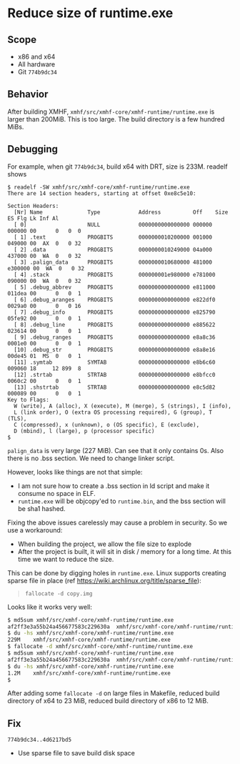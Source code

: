 # Reduce size of runtime.exe

## Scope
* x86 and x64
* All hardware
* Git `774b9dc34`

## Behavior
After building XMHF, `xmhf/src/xmhf-core/xmhf-runtime/runtime.exe` is larger
than 200MiB. This is too large. The build directory is a few hundred MiBs.

## Debugging
For example, when git `774b9dc34`, build x64 with DRT, size is 233M. readelf
shows
```
$ readelf -SW xmhf/src/xmhf-core/xmhf-runtime/runtime.exe
There are 14 section headers, starting at offset 0xe8c5e10:

Section Headers:
  [Nr] Name              Type            Address          Off    Size   ES Flg Lk Inf Al
  [ 0]                   NULL            0000000000000000 000000 000000 00      0   0  0
  [ 1] .text             PROGBITS        0000000010200000 001000 049000 00  AX  0   0 32
  [ 2] .data             PROGBITS        0000000010249000 04a000 437000 00  WA  0   0 32
  [ 3] .palign_data      PROGBITS        0000000010680000 481000 e300000 00  WA  0   0 32
  [ 4] .stack            PROGBITS        000000001e980000 e781000 090000 00  WA  0   0 32
  [ 5] .debug_abbrev     PROGBITS        0000000000000000 e811000 011dea 00      0   0  1
  [ 6] .debug_aranges    PROGBITS        0000000000000000 e822df0 0029a0 00      0   0 16
  [ 7] .debug_info       PROGBITS        0000000000000000 e825790 05fe92 00      0   0  1
  [ 8] .debug_line       PROGBITS        0000000000000000 e885622 023614 00      0   0  1
  [ 9] .debug_ranges     PROGBITS        0000000000000000 e8a8c36 0001e0 00      0   0  1
  [10] .debug_str        PROGBITS        0000000000000000 e8a8e16 00de45 01  MS  0   0  1
  [11] .symtab           SYMTAB          0000000000000000 e8b6c60 009060 18     12 899  8
  [12] .strtab           STRTAB          0000000000000000 e8bfcc0 0060c2 00      0   0  1
  [13] .shstrtab         STRTAB          0000000000000000 e8c5d82 000089 00      0   0  1
Key to Flags:
  W (write), A (alloc), X (execute), M (merge), S (strings), I (info),
  L (link order), O (extra OS processing required), G (group), T (TLS),
  C (compressed), x (unknown), o (OS specific), E (exclude),
  D (mbind), l (large), p (processor specific)
$ 
```

`palign_data` is very large (227 MiB). Can see that it only contains 0s. Also
there is no .bss section. We need to change linker script.

However, looks like things are not that simple:
* I am not sure how to create a .bss section in ld script and make it consume
  no space in ELF.
* `runtime.exe` will be objcopy'ed to `runtime.bin`, and the bss section will
  be sha1 hashed.

Fixing the above issues carelessly may cause a problem in security. So we
use a workaround:
* When building the project, we allow the file size to explode
* After the project is built, it will sit in disk / memory for a long time.
  At this time we want to reduce the size.

This can be done by digging holes in `runtime.exe`. Linux supports creating
sparse file in place (ref <https://wiki.archlinux.org/title/sparse_file>):
> `fallocate -d copy.img`

Looks like it works very well:
```sh
$ md5sum xmhf/src/xmhf-core/xmhf-runtime/runtime.exe
af2ff3e3a55b24a456677583c229630a  xmhf/src/xmhf-core/xmhf-runtime/runtime.exe
$ du -hs xmhf/src/xmhf-core/xmhf-runtime/runtime.exe
229M	xmhf/src/xmhf-core/xmhf-runtime/runtime.exe
$ fallocate -d xmhf/src/xmhf-core/xmhf-runtime/runtime.exe
$ md5sum xmhf/src/xmhf-core/xmhf-runtime/runtime.exe
af2ff3e3a55b24a456677583c229630a  xmhf/src/xmhf-core/xmhf-runtime/runtime.exe
$ du -hs xmhf/src/xmhf-core/xmhf-runtime/runtime.exe
1.2M	xmhf/src/xmhf-core/xmhf-runtime/runtime.exe
$ 
```

After adding some `fallocate -d` on large files in Makefile, reduced build
directory of x64 to 23 MiB, reduced build directory of x86 to 12 MiB.

## Fix

`774b9dc34..4d6217bd5`
* Use sparse file to save build disk space

